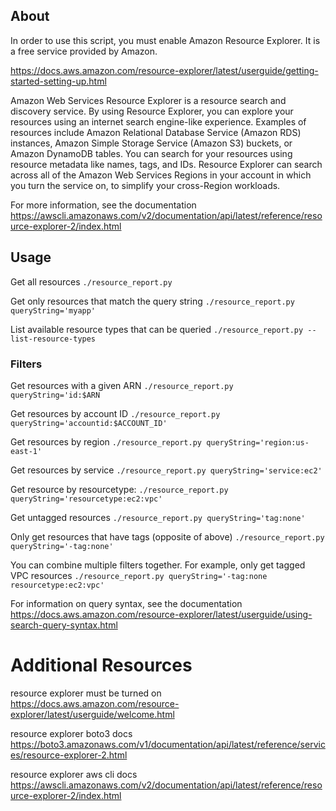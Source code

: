 ## About

In order to use this script, you must enable Amazon Resource Explorer. It is a free service provided by Amazon.

https://docs.aws.amazon.com/resource-explorer/latest/userguide/getting-started-setting-up.html

Amazon Web Services Resource Explorer is a resource search and discovery service. By using Resource Explorer, you can explore your resources using an internet search engine-like experience. Examples of resources include Amazon Relational Database Service (Amazon RDS) instances, Amazon Simple Storage Service (Amazon S3) buckets, or Amazon DynamoDB tables. You can search for your resources using resource metadata like names, tags, and IDs. Resource Explorer can search across all of the Amazon Web Services Regions in your account in which you turn the service on, to simplify your cross-Region workloads.

For more information, see the documentation
https://awscli.amazonaws.com/v2/documentation/api/latest/reference/resource-explorer-2/index.html

## Usage

Get all resources
`./resource_report.py`

Get only resources that match the query string
`./resource_report.py queryString='myapp'`

List available resource types that can be queried
`./resource_report.py --list-resource-types`

### Filters

Get resources with a given ARN
`./resource_report.py queryString='id:$ARN`

Get resources by account ID
`./resource_report.py queryString='accountid:$ACCOUNT_ID'`

Get resources by region
`./resource_report.py queryString='region:us-east-1'`

Get resources by service 
`./resource_report.py queryString='service:ec2'`

Get resource by resourcetype:
`./resource_report.py queryString='resourcetype:ec2:vpc'`

Get untagged resources
`./resource_report.py queryString='tag:none'`

Only get resources that have tags (opposite of above)
`./resource_report.py queryString='-tag:none'`

You can combine multiple filters together. For example, only get tagged VPC resources
`./resource_report.py queryString='-tag:none resourcetype:ec2:vpc'`

For information on query syntax, see the documentation
https://docs.aws.amazon.com/resource-explorer/latest/userguide/using-search-query-syntax.html

# Additional Resources

resource explorer must be turned on
https://docs.aws.amazon.com/resource-explorer/latest/userguide/welcome.html

resource explorer boto3 docs
https://boto3.amazonaws.com/v1/documentation/api/latest/reference/services/resource-explorer-2.html

resource explorer aws cli docs
https://awscli.amazonaws.com/v2/documentation/api/latest/reference/resource-explorer-2/index.html
